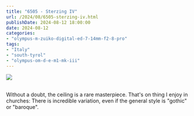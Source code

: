 ```yaml
---
title: "6505 - Sterzing IV"
url: /2024/08/6505-sterzing-iv.html
publishDate: 2024-08-12 18:00:00
date: 2024-08-12
categories:
- "olympus-m-zuiko-digital-ed-7-14mm-f2-8-pro"
tags:
- "Italy"
- "south-tyrol"
- "olympus-om-d-e-m1-mk-iii"
---
```

<div class="container">
<div class="center"><a target="_blank" href="https://d25zfm9zpd7gm5.cloudfront.net/1200x1200/2020/20200906_113123_lr.jpg"><img class="webfeedsFeaturedVisual" src="https://d25zfm9zpd7gm5.cloudfront.net/0600x0600/2020/20200906_113123_lr.jpg" /></a></div>
</div>
<br />

Without a doubt, the ceiling is a rare masterpiece. That's
on thing I enjoy in churches: There is incredible variation,
even if the general style is "gothic" or "baroque".
